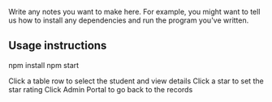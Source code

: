 Write any notes you want to make here. For example, you might want to
tell us how to install any dependencies and run the program you've
written.

## Usage instructions

npm install
npm start

Click a table row to select the student and view details
Click a star to set the star rating
Click Admin Portal to go back to the records
